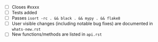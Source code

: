 <!-- Feel free to remove check-list items aren't relevant to your change -->

 - [ ] Closes #xxxx
 - [ ] Tests added
 - [ ] Passes `isort -rc . && black . && mypy . && flake8`
 - [ ] User visible changes (including notable bug fixes) are documented in `whats-new.rst`
 - [ ] New functions/methods are listed in `api.rst`
